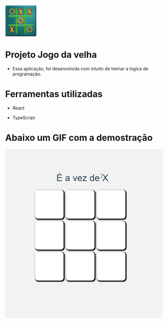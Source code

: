 <html>

<img src="icons.png" width="100" alt="Icone"/>

# Projeto Jogo da velha

- Essa aplicação, foi desenvolvida com intuito de treinar a logíca de programação.

# Ferramentas utilizadas

- React

- TypeScript

# Abaixo um GIF com a demostração


<div>
<a href="https://jogo-da-velha-react-sigma.vercel.app/" target="_blank">
<img src="Projeto-Jogo_da_velha.gif" alt="GIF"/>
</a>
</div>

</html>